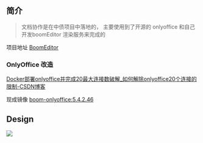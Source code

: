 ## 简介

> 文档协作是在中债项目中落地的， 主要使用到了开源的 onlyoffice 和自己开发boomEditor 渲染服务来完成的

项目地址 [BoomEditor](https://git.baijiashilian.com/LLL/gloud/boomeditor)

### OnlyOffice 改造

[Docker部署onlyoffice并完成20最大连接数破解\_如何解除onlyoffice20个连接的限制-CSDN博客](https://blog.csdn.net/guo0208/article/details/128370096)

现成镜像 [boom-onlyoffice:5.4.2.46](registry.cn-beijing.aliyuncs.com/webrtc-boom/boom-onlyoffice:5.4.2.46)

## Design

![](BoomEditor.excalidraw.png)